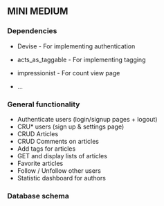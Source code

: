 ## MINI MEDIUM

### Dependencies

* Devise - For implementing authentication

* acts_as_taggable - For implementing tagging 

* impressionist - For count view page

*  ...


### General functionality
- Authenticate users (login/signup pages + logout)
- CRU* users (sign up & settings page)
- CRUD Articles
- CRUD Comments on articles
- Add tags for articles
- GET and display lists of articles
- Favorite articles
- Follow / Unfollow other users
- Statistic dashboard for authors


### Database schema